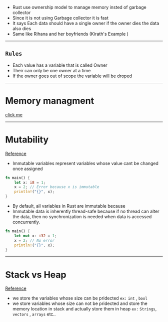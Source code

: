 - Rust use ownership model to manage memory insted of garbage collector
- Since it is not using Garbage collector it is fast 
- It says Each data should have a single owner if the owner dies the data also dies 
- Same like Rihana and her boyfriends (Kirath's Example )
---
## `Rules`
- Each value has a variable that is called Owner 
- Their can only be one owner at a time 
- If the owner goes out of scope the variable will be droped

---
# Memory managment
[click me](https://projects.100xdevs.com/tracks/rust-bootcamp/Rust-Bootcamp-10)

---
# Mutability
[Reference](https://projects.100xdevs.com/tracks/rust-bootcamp/Rust-Bootcamp-11)

- Immutable variables represent variables whose value cant be changed once assigned
```rust
fn main() {
    let x: i8 = 1;
    x = 2; // Error because x is immutable
    println!("{}", x);
}
```
- By default, all variables in Rust are immutable because
- Immutable data is inherently thread-safe because if no thread can alter the data, then no synchronization is needed when data is accessed concurrently.

```rust
fn main() {
    let mut x: i32 = 1;
    x = 2; // No error
    println!("{}", x);
}
```
---
# Stack vs Heap
[Reference](https://projects.100xdevs.com/tracks/rust-bootcamp/Rust-Bootcamp-12)

- we store the variables whose size can be pridected `ex:` `int` , `bool`
- we store variables whose size can not be pridected and store the memory location in stack and actually store them in heap `ex:` `Strings`, `vectors` , `arrays` etc.. 


